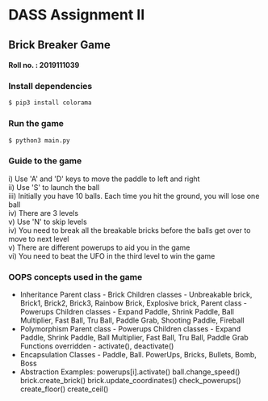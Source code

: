 # DASS Assignment II
## Brick Breaker Game
#### Roll no. : 2019111039

### Install dependencies
```bash
$ pip3 install colorama
```
### Run the game
```bash
$ python3 main.py
```
### Guide to the game
i) Use 'A' and 'D' keys to move the paddle to left and right <br />
ii) Use 'S' to launch the ball <br />
iii) Initially you have 10 balls. Each time you hit the ground, you will lose one ball <br />
iv) There are 3 levels <br />
v) Use 'N' to skip levels <br />
iv) You need to break all the breakable bricks before the balls get over to move to next level <br />
v) There are different powerups to aid you in the game <br />
vi) You need to beat the UFO in the third level to win the game <br />

### OOPS concepts used in the game

- Inheritance
Parent class - Brick
Children classes - Unbreakable brick, Brick1, Brick2, Brick3, Rainbow Brick, Explosive brick, 
Parent class - Powerups
Children classes - Expand Paddle, Shrink Paddle, Ball Multiplier, Fast Ball, Tru Ball, Paddle Grab, Shooting Paddle, Fireball
- Polymorphism
Parent class - Powerups
Children classes - Expand Paddle, Shrink Paddle, Ball Multiplier, Fast Ball, Tru Ball, Paddle Grab
Functions overridden - activate(), deactivate()
- Encapsulation
Classes - Paddle, Ball. PowerUps, Bricks, Bullets, Bomb, Boss
- Abstraction
Examples: 
powerups[i].activate()
ball.change_speed()
brick.create_brick()
brick.update_coordinates()
check_powerups()
create_floor()
create_ceil()
